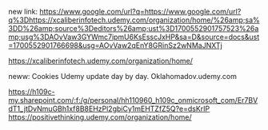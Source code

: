 new link: https://www.google.com/url?q=https://www.google.com/url?q%3Dhttps://xcaliberinfotech.udemy.com/organization/home/%26amp;sa%3DD%26amp;source%3Deditors%26amp;ust%3D1700552901757523%26amp;usg%3DAOvVaw3GYWmc7ipmU6KsEsscJxHP&sa=D&source=docs&ust=1700552901766698&usg=AOvVaw2qEnY8GRinSz2wNMaJNXTj

https://xcaliberinfotech.udemy.com/organization/home/

neww:
Cookies Udemy update day by day. 
Oklahomadov.udemy.com

https://h109c-my.sharepoint.com/:f:/g/personal/hh110960_h109c_onmicrosoft_com/Er7BVdT1_jtDvNmuGBh1xf8B8EHzPl2gbiCy1mEHTZfZ5Q?e=dsKrIP
https://positivethinking.udemy.com/organization/home/
